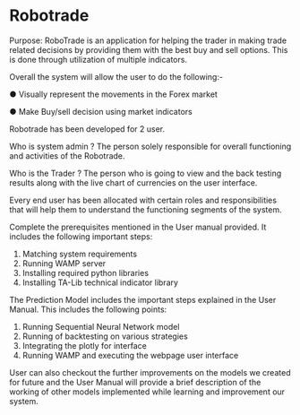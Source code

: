 # Robotrade
Purpose:
RoboTrade is an application for helping the trader in making trade related decisions by providing them with the best buy and sell options. This is done through utilization of multiple indicators.

Overall  the system will allow the user to do the following:-

●	Visually represent the movements in the Forex market

●	Make Buy/sell decision using market indicators

Robotrade has been developed for 2 user.

Who is system admin ?
The person solely responsible for overall functioning and activities of the Robotrade.

Who is the Trader ?
The person who is going to view and the back testing results along with the live chart of currencies on the user interface.

Every end user has been allocated with certain roles and responsibilities that will help them to understand the functioning segments of the system.

Complete the prerequisites mentioned in the User manual provided. It includes the following important steps:
1. Matching system requirements
2. Running WAMP server
3. Installing required python libraries
4. Installing TA-Lib technical indicator library

The Prediction Model includes the important steps explained in the User Manual. This includes the following points:
1. Running Sequential Neural Network model
2. Running of backtesting on various strategies
3. Integrating the plotly for interface
4. Running WAMP and executing the webpage user interface

User can also checkout the further improvements on the models we created for future and the User Manual will provide a brief description of the working of other models implemented while learning and improvement our system.
